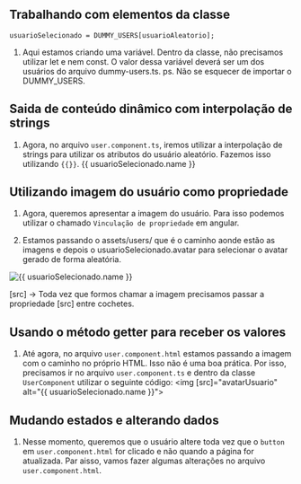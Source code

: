 ## Trabalhando com elementos da classe

`usuarioSelecionado = DUMMY_USERS[usuarioAleatorio];`
1. Aqui estamos criando uma variável. Dentro da classe, não precisamos utilizar let e nem const. O valor dessa variável deverá ser um dos usuários do arquivo dummy-users.ts.
ps. Não se esquecer de importar o DUMMY_USERS.

## Saida de conteúdo dinâmico com interpolação de strings

1. Agora, no arquivo `user.component.ts`, iremos utilizar a interpolação de strings para utilizar os atributos do usuário aleatório. Fazemos isso utilizando `{{}}`.
<span>{{ usuarioSelecionado.name }}</span>

## Utilizando imagem do usuário como propriedade
1. Agora, queremos apresentar a imagem do usuário. Para isso podemos utilizar o chamado `Vinculação de propriedade` em angular.


2. Estamos passando o assets/users/ que é o caminho aonde estão as imagens e depois o usuarioSelecionado.avatar para selecionar o avatar gerado de forma aleatória.
<img src="'assets/users/' + usuarioSelecionado.avatar" alt="{{ usuarioSelecionado.name }}">

[src] -> Toda vez que formos chamar a imagem precisamos passar a propriedade [src] entre cochetes.

## Usando o método getter para receber os valores
1. Até agora, no arquivo `user.component.html` estamos passando a imagem com o caminho no próprio HTML. Isso não é uma boa prática. Por isso, precisamos ir no arquivo `user.component.ts` e dentro da classe `UserComponent` utilizar o seguinte código:
<img [src]="avatarUsuario" alt="{{ usuarioSelecionado.name }}">

## Mudando estados e alterando dados
1. Nesse momento, queremos que o usuário altere toda vez que o `button` em `user.component.html` for clicado e não quando a página for atualizada. Par aisso, vamos fazer algumas alterações no arquivo `user.component.html`.
